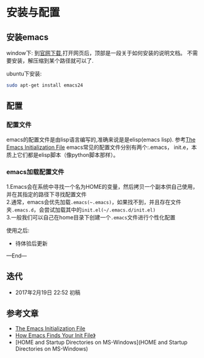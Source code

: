 # 安装与配置

## 安装emacs
window下:
到[官网下载](http://ftp.gnu.org/gnu/emacs/windows/),打开网页后，顶部是一段关于如何安装的说明文档。
不需要安装，解压缩到某个路径就可以了.

ubuntu下安装:
```bash
sudo apt-get install emacs24
```

## 配置

### 配置文件
emacs的配置文件是由lisp语言编写的,准确来说是是elisp(emacs lisp).
参考[The Emacs Initialization File](https://www.gnu.org/software/emacs/manual/html_node/emacs/Init-File.html)
emacs常见的配置文件分别有两个:.emacs， init.e，本质上它们都是elisp脚本（像python脚本那样）。

### emacs加载配置文件
1.Emacs会在系统中寻找一个名为HOME的变量，然后拷贝一个副本供自己使用，并在其指定的路径下寻找配置文件  
2.通常，emacs会优先加载`.emacs(~.emacs)`，如果找不到，并且存在文件夹`.emacs.d`，会尝试加载其中的`init.el(~/.emacs.d/init.el)`  
3.一般我们可以自己在home目录下创建一个`.emacs`文件进行个性化配置




使用之后:

- 待体验后更新


—End—

## 迭代


* 2017年2月19日 22:52 初稿

## 参考文章
- [The Emacs Initialization File](https://www.gnu.org/software/emacs/manual/html_node/emacs/Init-File.html)
- [How Emacs Finds Your Init File》](https://www.gnu.org/software/emacs/manual/html_node/emacs/Find-Init.html)
- [HOME and Startup Directories on MS-Windows](HOME and Startup Directories on MS-Windows)

